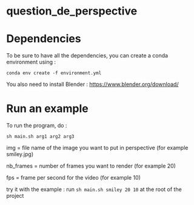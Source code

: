 # question_de_perspective

# Dependencies
To be sure to have all the dependencies, you can create a conda environment using :

`conda env create -f environment.yml`

You also need to install Blender : https://www.blender.org/download/

# Run an example
To run the program, do :

`sh main.sh arg1 arg2 arg3`

img = file name of the image you want to put in perspective (for example smiley.jpg)


nb_frames = number of frames you want to render (for example 20)


fps = frame per second for the video (for example 10)

try it with the example : run 
`sh main.sh smiley 20 10`
at the root of the project
